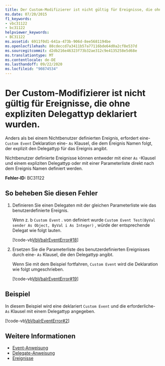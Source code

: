 ```yaml
---
title: Der Custom-Modifizierer ist nicht gültig für Ereignisse, die ohne expliziten Delegattyp deklariert wurden.
ms.date: 07/20/2015
f1_keywords:
- vbc31122
- bc31122
helpviewer_keywords:
- BC31122
ms.assetid: 6911f0d1-641a-473b-906d-8ee5681194be
ms.openlocfilehash: 88cdeccd7a3411b57a77116bde64d0a2cf8e537d
ms.sourcegitcommit: d2db216e46323f73b32ae312c9e4135258e5d68e
ms.translationtype: MT
ms.contentlocale: de-DE
ms.lasthandoff: 09/22/2020
ms.locfileid: "90874534"
---
```

# <a name="custom-modifier-is-not-valid-on-events-declared-without-explicit-delegate-types"></a>Der Custom-Modifizierer ist nicht gültig für Ereignisse, die ohne expliziten Delegattyp deklariert wurden.

Anders als bei einem Nichtbenutzer definierten Ereignis, erfordert eine- `Custom Event` Deklaration eine- `As` Klausel, die dem Ereignis Namen folgt, der explizit den Delegattyp für das Ereignis angibt.  
  
 Nichtbenutzer definierte Ereignisse können entweder mit einer `As` -Klausel und einem expliziten Delegattyp oder mit einer Parameterliste direkt nach dem Ereignis Namen definiert werden.  
  
 **Fehler-ID:** BC31122  
  
## <a name="to-correct-this-error"></a>So beheben Sie diesen Fehler  
  
1. Definieren Sie einen Delegaten mit der gleichen Parameterliste wie das benutzerdefinierte Ereignis.  
  
     Wenn z. b `Custom Event` . von definiert wurde `Custom Event Test(ByVal sender As Object, ByVal i As Integer)` , würde der entsprechende Delegat wie folgt lauten.  
  
     [!code-vb[VbVbalrEventError#18](~/samples/snippets/visualbasic/VS_Snippets_VBCSharp/VbVbalrEventError/VB/VbVbalrEventError.vb#18)]  
  
2. Ersetzen Sie die Parameterliste des benutzerdefinierten Ereignisses durch eine- `As` Klausel, die den Delegattyp angibt.  
  
     Wenn Sie mit dem Beispiel fortfahren, `Custom Event` wird die Deklaration wie folgt umgeschrieben.  
  
     [!code-vb[VbVbalrEventError#19](~/samples/snippets/visualbasic/VS_Snippets_VBCSharp/VbVbalrEventError/VB/VbVbalrEventError.vb#19)]  
  
## <a name="example"></a>Beispiel  

 In diesem Beispiel wird eine deklariert `Custom Event` und die erforderliche- `As` Klausel mit einem Delegattyp angegeben.  
  
 [!code-vb[VbVbalrEventError#2](~/samples/snippets/visualbasic/VS_Snippets_VBCSharp/VbVbalrEventError/VB/VbVbalrEventError.vb#2)]  
  
## <a name="see-also"></a>Weitere Informationen

- [Event-Anweisung](../statements/event-statement.md)
- [Delegate-Anweisung](../statements/delegate-statement.md)
- [Ereignisse](../../programming-guide/language-features/events/index.md)
